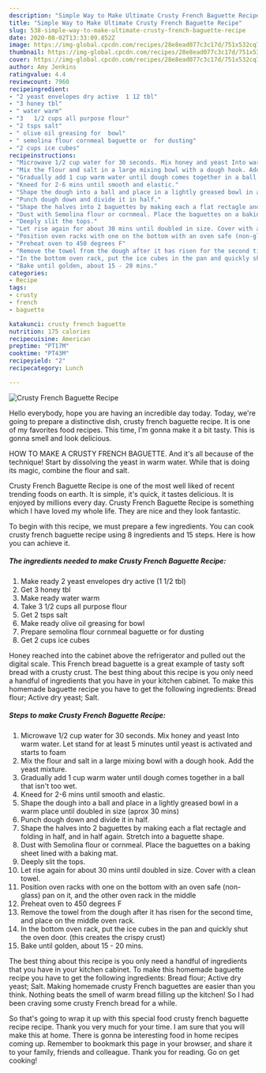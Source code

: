```yaml
---
description: "Simple Way to Make Ultimate Crusty French Baguette Recipe"
title: "Simple Way to Make Ultimate Crusty French Baguette Recipe"
slug: 538-simple-way-to-make-ultimate-crusty-french-baguette-recipe
date: 2020-08-02T13:33:09.852Z
image: https://img-global.cpcdn.com/recipes/28e8ead077c3c17d/751x532cq70/crusty-french-baguette-recipe-recipe-main-photo.jpg
thumbnail: https://img-global.cpcdn.com/recipes/28e8ead077c3c17d/751x532cq70/crusty-french-baguette-recipe-recipe-main-photo.jpg
cover: https://img-global.cpcdn.com/recipes/28e8ead077c3c17d/751x532cq70/crusty-french-baguette-recipe-recipe-main-photo.jpg
author: Amy Jenkins
ratingvalue: 4.4
reviewcount: 7960
recipeingredient:
- "2 yeast envelopes dry active  1 12 tbl"
- "3 honey tbl"
- " water warm"
- "3   1/2 cups all purpose flour"
- "2 tsps salt"
- " olive oil greasing for  bowl"
- " semolina flour cornmeal baguette or  for dusting"
- "2 cups ice cubes"
recipeinstructions:
- "Microwave 1/2 cup water for 30 seconds. Mix honey and yeast Into warm water. Let stand for at least 5 minutes until yeast is activated and starts to foam"
- "Mix the flour and salt in a large mixing bowl with a dough hook. Add the yeast mixture."
- "Gradually add 1 cup warm water until dough comes together in a ball that isn&#39;t too wet."
- "Kneed for 2-6 mins until smooth and elastic."
- "Shape the dough into a ball and place in a lightly greased bowl in a warm place until doubled in size (aprox 30 mins)"
- "Punch dough down and divide it in half."
- "Shape the halves into 2 baguettes by making each a flat rectagle and folding in half, and in half again. Stretch into a baguette shape."
- "Dust with Semolina flour or cornmeal. Place the baguettes on a baking sheet lined with a baking mat."
- "Deeply slit the tops."
- "Let rise again for about 30 mins until doubled in size. Cover with a clean towel."
- "Position oven racks with one on the bottom with an oven safe (non-glass) pan on it, and the other oven rack in the middle"
- "Preheat oven to 450 degrees F"
- "Remove the towel from the dough after it has risen for the second time, and place on the middle oven rack."
- "In the bottom oven rack, put the ice cubes in the pan and quickly shut the oven door. (this creates the crispy crust)"
- "Bake until golden, about 15 - 20 mins."
categories:
- Recipe
tags:
- crusty
- french
- baguette

katakunci: crusty french baguette 
nutrition: 175 calories
recipecuisine: American
preptime: "PT17M"
cooktime: "PT43M"
recipeyield: "2"
recipecategory: Lunch

---
```



![Crusty French Baguette Recipe](https://img-global.cpcdn.com/recipes/28e8ead077c3c17d/751x532cq70/crusty-french-baguette-recipe-recipe-main-photo.jpg)

Hello everybody, hope you are having an incredible day today. Today, we're going to prepare a distinctive dish, crusty french baguette recipe. It is one of my favorites food recipes. This time, I'm gonna make it a bit tasty. This is gonna smell and look delicious.

HOW TO MAKE A CRUSTY FRENCH BAGUETTE. And it&#39;s all because of the technique! Start by dissolving the yeast in warm water. While that is doing its magic, combine the flour and salt.

Crusty French Baguette Recipe is one of the most well liked of recent trending foods on earth. It is simple, it's quick, it tastes delicious. It is enjoyed by millions every day. Crusty French Baguette Recipe is something which I have loved my whole life. They are nice and they look fantastic.


To begin with this recipe, we must prepare a few ingredients. You can cook crusty french baguette recipe using 8 ingredients and 15 steps. Here is how you can achieve it.

<!--inarticleads1-->

##### The ingredients needed to make Crusty French Baguette Recipe:

1. Make ready 2 yeast envelopes dry active  (1 1/2 tbl)
1. Get 3 honey tbl
1. Make ready  water warm
1. Take 3   1/2 cups all purpose flour
1. Get 2 tsps salt
1. Make ready  olive oil greasing for  bowl
1. Prepare  semolina flour cornmeal baguette or  for dusting
1. Get 2 cups ice cubes


Honey reached into the cabinet above the refrigerator and pulled out the digital scale. This French bread baguette is a great example of tasty soft bread with a crusty crust. The best thing about this recipe is you only need a handful of ingredients that you have in your kitchen cabinet. To make this homemade baguette recipe you have to get the following ingredients: Bread flour; Active dry yeast; Salt. 

<!--inarticleads2-->

##### Steps to make Crusty French Baguette Recipe:

1. Microwave 1/2 cup water for 30 seconds. Mix honey and yeast Into warm water. Let stand for at least 5 minutes until yeast is activated and starts to foam
1. Mix the flour and salt in a large mixing bowl with a dough hook. Add the yeast mixture.
1. Gradually add 1 cup warm water until dough comes together in a ball that isn&#39;t too wet.
1. Kneed for 2-6 mins until smooth and elastic.
1. Shape the dough into a ball and place in a lightly greased bowl in a warm place until doubled in size (aprox 30 mins)
1. Punch dough down and divide it in half.
1. Shape the halves into 2 baguettes by making each a flat rectagle and folding in half, and in half again. Stretch into a baguette shape.
1. Dust with Semolina flour or cornmeal. Place the baguettes on a baking sheet lined with a baking mat.
1. Deeply slit the tops.
1. Let rise again for about 30 mins until doubled in size. Cover with a clean towel.
1. Position oven racks with one on the bottom with an oven safe (non-glass) pan on it, and the other oven rack in the middle
1. Preheat oven to 450 degrees F
1. Remove the towel from the dough after it has risen for the second time, and place on the middle oven rack.
1. In the bottom oven rack, put the ice cubes in the pan and quickly shut the oven door. (this creates the crispy crust)
1. Bake until golden, about 15 - 20 mins.


The best thing about this recipe is you only need a handful of ingredients that you have in your kitchen cabinet. To make this homemade baguette recipe you have to get the following ingredients: Bread flour; Active dry yeast; Salt. Making homemade crusty French baguettes are easier than you think. Nothing beats the smell of warm bread filling up the kitchen! So I had been craving some crusty French bread for a while. 

So that's going to wrap it up with this special food crusty french baguette recipe recipe. Thank you very much for your time. I am sure that you will make this at home. There is gonna be interesting food in home recipes coming up. Remember to bookmark this page in your browser, and share it to your family, friends and colleague. Thank you for reading. Go on get cooking!
